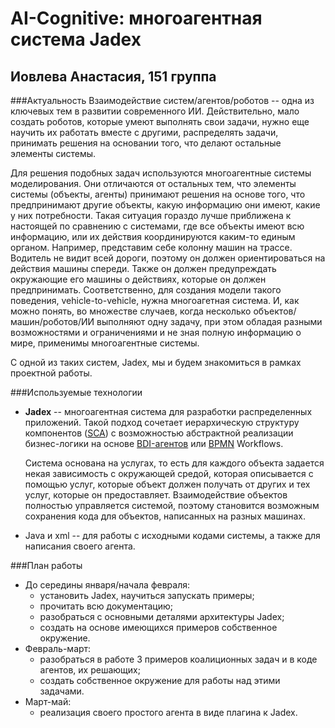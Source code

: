 # AI-Cognitive: многоагентная система Jadex
## Иовлева Анастасия, 151 группа

###Актуальность
Взаимодействие систем/агентов/роботов -- одна из ключевых тем в развитии современного ИИ. Действительно, мало создать роботов, которые умеют выполнять свои задачи, нужно еще научить их работать вместе с другими, распределять задачи, принимать решения на основании того, что делают остальные элементы системы.

Для решения подобных задач используются многоагентные системы моделирования. Они отличаются от остальных тем, что элементы системы (объекты, агенты) принимают решения на основе того, что предпринимают другие объекты, какую информацию они имеют, какие у них потребности. Такая ситуация гораздо лучше приближена к настоящей по сравнению с системами, где все объекты имеют всю информацию, или их действия координируются каким-то единым органом. Например, представим себе колонну машин на трассе. Водитель не видит всей дороги, поэтому он должен ориентироваться на действия машины спереди. Также он должен предупреждать окружающие его машины о действиях, которые он должен предпринимать. Соответственно, для создания модели такого поведения, vehicle-to-vehicle, нужна многоагетная система. И, как можно понять, во множестве случаев, когда несколько объектов/машин/роботов/ИИ выполняют одну задачу, при этом обладая разными возможностями и ограничениями и не зная полную информацию о мире, применимы многоагентные системы.

С одной из таких систем, Jadex, мы и будем знакомиться в рамках проектной работы.

###Используемые технологии
* **Jadex** -- многоагентная система для разработки распределенных приложений. Такой подход сочетает иерархическую структуру компонентов ([SCA](https://en.wikipedia.org/wiki/Service_Component_Architecture "Service Component Architecture")) с возможностью абстрактной реализации бизнес-логики на основе [BDI-агентов](https://en.wikipedia.org/wiki/Belief%E2%80%93desire%E2%80%93intention_software_model "Belief–desire–intention software model") 
или [BPMN](https://en.wikipedia.org/wiki/Business_Process_Model_and_Notation "Business Process Model and Notation") Workflows. 
   
   Система основана на услугах, то есть для каждого объекта задается некая зависимость с окружающей средой, которая описывается с помощью услуг, которые объект должен получать от других и тех услуг, которые он предоставляет. Взаимодействие объектов полностью управляется системой, поэтому становится возможным сохранения кода для объектов, написанных на разных машинах.
* Java и xml -- для работы с исходными кодами системы, а также для написания своего агента.

###План работы
* До середины января/начала февраля:
  * установить Jadex, научиться запускать примеры;
  * прочитать всю документацию;
  * разобраться с основными деталями архитектуры Jadex;
  * создать на основе имеющихся примеров собственное окружение.
* Февраль-март:
  * разобраться в работе 3 примеров коалиционных задач и в коде агентов, их решающих;
  * создать собственное окружение для работы над этими задачами.
* Март-май:
  * реализация своего простого агента в виде плагина к Jadex.
